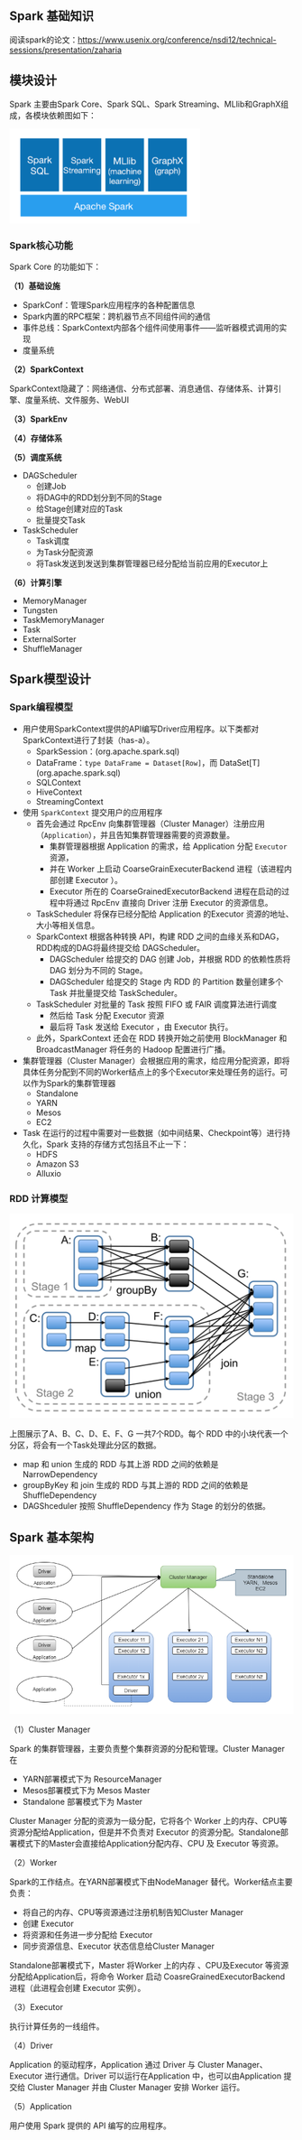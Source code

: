 ## Spark 基础知识                

阅读spark的论文：https://www.usenix.org/conference/nsdi12/technical-sessions/presentation/zaharia



## 模块设计

Spark 主要由Spark Core、Spark SQL、Spark Streaming、MLlib和GraphX组成，各模块依赖图如下：

![image-20201110221120740](images/image-20201110221120740.png)

### Spark核心功能

Spark Core 的功能如下：

__（1）基础设施__ 

* SparkConf：管理Spark应用程序的各种配置信息
* Spark内置的RPC框架：跨机器节点不同组件间的通信
* 事件总线：SparkContext内部各个组件间使用事件——监听器模式调用的实现
* 度量系统

__（2）SparkContext__

SparkContext隐藏了：网络通信、分布式部署、消息通信、存储体系、计算引擎、度量系统、文件服务、WebUI

__（3）SparkEnv__

**（4）存储体系**

**（5）调度系统**

* DAGScheduler
  * 创建Job
  * 将DAG中的RDD划分到不同的Stage
  * 给Stage创建对应的Task
  * 批量提交Task
* TaskScheduler
  * Task调度
  * 为Task分配资源
  * 将Task发送到发送到集群管理器已经分配给当前应用的Executor上

**（6）计算引擎**

* MemoryManager
* Tungsten
* TaskMemoryManager
* Task
* ExternalSorter
* ShuffleManager



## Spark模型设计

### Spark编程模型

* 用户使用SparkContext提供的API编写Driver应用程序。以下类都对SparkContext进行了封装（has-a）。
  * SparkSession：(org.apache.spark.sql)
  * DataFrame：`type DataFrame = Dataset[Row]`，而 DataSet[T] (org.apache.spark.sql) 
  * SQLContext
  * HiveContext
  * StreamingContext
* 使用 `SparkContext` 提交用户的应用程序
  * 首先会通过 RpcEnv 向集群管理器（Cluster Manager）注册应用（`Application`），并且告知集群管理器需要的资源数量。
    * 集群管理器根据 Application 的需求，给 Application 分配 `Executor` 资源，
    * 并在 Worker 上启动 CoarseGrainExecuterBackend 进程（该进程内部创建 Executor ）。
    * Executor 所在的 CoarseGrainedExecutorBackend 进程在启动的过程中将通过 RpcEnv 直接向 Driver 注册 Executor 的资源信息。
  * TaskScheduler 将保存已经分配给 Application 的Executor 资源的地址、大小等相关信息。
  * SparkContext 根据各种转换 API，构建 RDD 之间的血缘关系和DAG，RDD构成的DAG将最终提交给 DAGScheduler。
    * DAGScheduler 给提交的 DAG 创建 Job，并根据 RDD 的依赖性质将 DAG 划分为不同的 Stage。
    * DAGScheduler 给提交的 Stage 内 RDD 的 Partition 数量创建多个 Task 并批量提交给 TaskScheduler。
  * TaskScheduler 对批量的 Task 按照 FIFO 或 FAIR 调度算法进行调度
    * 然后给 Task 分配 Executor 资源
    * 最后将 Task 发送给 Executor ，由 Executor 执行。
  * 此外，SparkContext 还会在 RDD 转换开始之前使用 BlockManager 和 BroadcastManager 将任务的 Hadoop 配置进行广播。
* 集群管理器（Cluster Manager）会根据应用的需求，给应用分配资源，即将具体任务分配到不同的Worker结点上的多个Executor来处理任务的运行。可以作为Spark的集群管理器
  * Standalone
  * YARN
  * Mesos
  * EC2
* Task 在运行的过程中需要对一些数据（如中间结果、Checkpoint等）进行持久化，Spark 支持的存储方式包括且不止一下：
  * HDFS
  * Amazon S3
  * Alluxio



### RDD 计算模型



<img src="images/image-20201112093336027.png" alt="image-20201112093336027" style="zoom: 50%;" />

上图展示了A、B、C、D、E、F、G 一共7个RDD。每个 RDD 中的小块代表一个分区，将会有一个Task处理此分区的数据。

* map 和 union 生成的 RDD 与其上游 RDD 之间的依赖是 NarrowDependency
* groupByKey 和 join 生成的 RDD 与其上游的 RDD 之间的依赖是 ShuffleDependency
* DAGShceduler 按照 ShuffleDependency 作为 Stage 的划分的依据。



## Spark 基本架构





![spark arch](images/spark_arch.png)

（1）Cluster Manager

Spark 的集群管理器，主要负责整个集群资源的分配和管理。Cluster Manager 在

* YARN部署模式下为 ResourceManager
* Mesos部署模式下为 Mesos Master
* Standalone 部署模式下为 Master

Cluster Manager 分配的资源为一级分配，它将各个 Worker 上的内存、CPU等资源分配给Application，但是并不负责对 Executor 的资源分配。Standalone部署模式下的Master会直接给Application分配内存、CPU 及 Executor 等资源。

（2）Worker

Spark的工作结点。在YARN部署模式下由NodeManager 替代。Worker结点主要负责：

* 将自己的内存、CPU等资源通过注册机制告知Cluster Manager
* 创建 Executor
* 将资源和任务进一步分配给 Executor
* 同步资源信息、Executor 状态信息给Cluster Manager

Standalone部署模式下，Master 将Worker 上的内存 、CPU及Executor 等资源分配给Application后，将命令 Worker 启动 CoasreGrainedExecutorBackend 进程（此进程会创建 Executor 实例）。

（3）Executor

执行计算任务的一线组件。

（4）Driver

Application 的驱动程序，Application 通过 Driver 与 Cluster Manager、Executor 进行通信。Driver 可以运行在Application 中，也可以由Application 提交给 Cluster Manager 并由 Cluster Manager 安排 Worker 运行。

（5）Application

用户使用 Spark 提供的 API 编写的应用程序。